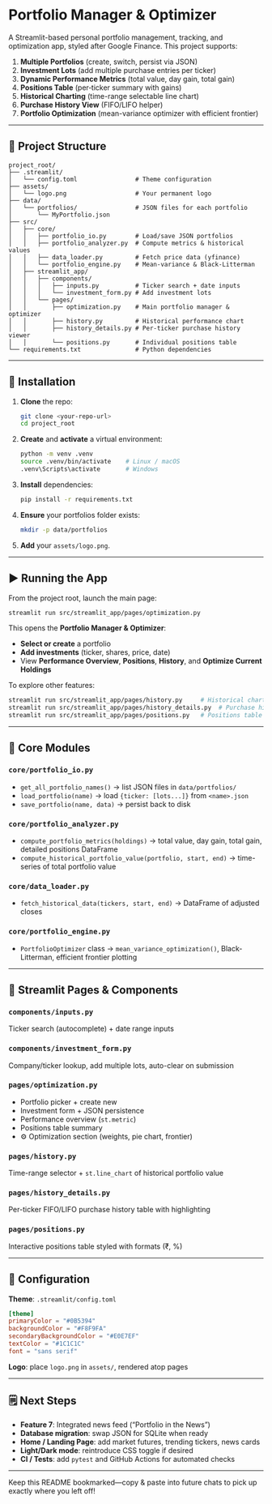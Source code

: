 # Portfolio Manager & Optimizer

A Streamlit-based personal portfolio management, tracking, and optimization app, styled after Google Finance. This project supports:

1. **Multiple Portfolios** (create, switch, persist via JSON)
2. **Investment Lots** (add multiple purchase entries per ticker)
3. **Dynamic Performance Metrics** (total value, day gain, total gain)
4. **Positions Table** (per‐ticker summary with gains)
5. **Historical Charting** (time-range selectable line chart)
6. **Purchase History View** (FIFO/LIFO helper)
7. **Portfolio Optimization** (mean-variance optimizer with efficient frontier)

---

## 📂 Project Structure

```
project_root/
├── .streamlit/
│   └── config.toml                # Theme configuration
├── assets/
│   └── logo.png                   # Your permanent logo
├── data/
│   └── portfolios/                # JSON files for each portfolio
│       └── MyPortfolio.json
├── src/
│   ├── core/
│   │   ├── portfolio_io.py        # Load/save JSON portfolios
│   │   ├── portfolio_analyzer.py  # Compute metrics & historical values
│   │   ├── data_loader.py         # Fetch price data (yfinance)
│   │   └── portfolio_engine.py    # Mean‐variance & Black‐Litterman
│   ├── streamlit_app/
│   │   ├── components/
│   │   │   ├── inputs.py          # Ticker search + date inputs
│   │   │   └── investment_form.py # Add investment lots
│   │   └── pages/
│   │       ├── optimization.py    # Main portfolio manager & optimizer
│   │       ├── history.py         # Historical performance chart
│   │       ├── history_details.py # Per-ticker purchase history viewer
│   │       └── positions.py       # Individual positions table
└── requirements.txt               # Python dependencies
```

---

## 🚀 Installation

1. **Clone** the repo:

   ```bash
   git clone <your-repo-url>
   cd project_root
   ```

2. **Create** and **activate** a virtual environment:

   ```bash
   python -m venv .venv
   source .venv/bin/activate    # Linux / macOS
   .venv\Scripts\activate       # Windows
   ```

3. **Install** dependencies:

   ```bash
   pip install -r requirements.txt
   ```

4. **Ensure** your portfolios folder exists:

   ```bash
   mkdir -p data/portfolios
   ```

5. **Add** your `assets/logo.png`.

---

## ▶️ Running the App

From the project root, launch the main page:

```bash
streamlit run src/streamlit_app/pages/optimization.py
```

This opens the **Portfolio Manager & Optimizer**:

* **Select or create** a portfolio
* **Add investments** (ticker, shares, price, date)
* View **Performance Overview**, **Positions**, **History**, and **Optimize Current Holdings**

To explore other features:

```bash
streamlit run src/streamlit_app/pages/history.py     # Historical chart
streamlit run src/streamlit_app/pages/history_details.py  # Purchase history view
streamlit run src/streamlit_app/pages/positions.py   # Positions table
```

---

## 📖 Core Modules

### `core/portfolio_io.py`

* `get_all_portfolio_names()` → list JSON files in `data/portfolios/`
* `load_portfolio(name)` → load `{ticker: [lots...]}` from `<name>.json`
* `save_portfolio(name, data)` → persist back to disk

### `core/portfolio_analyzer.py`

* `compute_portfolio_metrics(holdings)` → total value, day gain, total gain, detailed positions DataFrame
* `compute_historical_portfolio_value(portfolio, start, end)` → time-series of total portfolio value

### `core/data_loader.py`

* `fetch_historical_data(tickers, start, end)` → DataFrame of adjusted closes

### `core/portfolio_engine.py`

* `PortfolioOptimizer` class → `mean_variance_optimization()`, Black-Litterman, efficient frontier plotting

---

## 📱 Streamlit Pages & Components

### `components/inputs.py`

Ticker search (autocomplete) + date range inputs

### `components/investment_form.py`

Company/ticker lookup, add multiple lots, auto-clear on submission

### `pages/optimization.py`

* Portfolio picker + create new
* Investment form + JSON persistence
* Performance overview (`st.metric`)
* Positions table summary
* ⚙️ Optimization section (weights, pie chart, frontier)

### `pages/history.py`

Time-range selector + `st.line_chart` of historical portfolio value

### `pages/history_details.py`

Per-ticker FIFO/LIFO purchase history table with highlighting

### `pages/positions.py`

Interactive positions table styled with formats (₹, %)

---

## 🎨 Configuration

**Theme**: `.streamlit/config.toml`

```toml
[theme]
primaryColor = "#0B5394"
backgroundColor = "#F8F9FA"
secondaryBackgroundColor = "#E0E7EF"
textColor = "#1C1C1C"
font = "sans serif"
```

**Logo**: place `logo.png` in `assets/`, rendered atop pages

---

## 🗒 Next Steps

* **Feature 7**: Integrated news feed (“Portfolio in the News”)
* **Database migration**: swap JSON for SQLite when ready
* **Home / Landing Page**: add market futures, trending tickers, news cards
* **Light/Dark mode**: reintroduce CSS toggle if desired
* **CI / Tests**: add `pytest` and GitHub Actions for automated checks

---

Keep this README bookmarked—copy & paste into future chats to pick up exactly where you left off!
